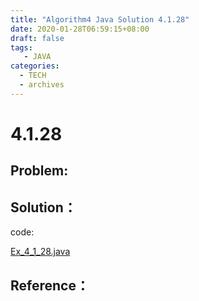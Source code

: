 ```yaml
---
title: "Algorithm4 Java Solution 4.1.28"
date: 2020-01-28T06:59:15+08:00
draft: false
tags:
   - JAVA
categories:
  - TECH
  - archives
---
```



# 4.1.28

## Problem:


## Solution：

code:

[Ex_4_1_28.java](./Ex_4_1_28.java)


## Reference：


